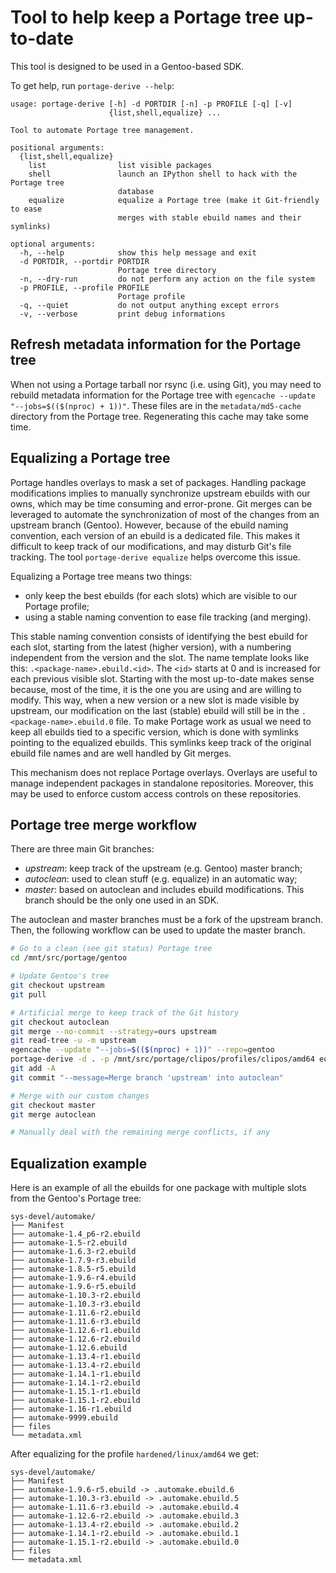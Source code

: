 # Tool to help keep a Portage tree up-to-date

This tool is designed to be used in a Gentoo-based SDK.

To get help, run `portage-derive --help`:
```
usage: portage-derive [-h] -d PORTDIR [-n] -p PROFILE [-q] [-v]
                      {list,shell,equalize} ...

Tool to automate Portage tree management.

positional arguments:
  {list,shell,equalize}
    list                list visible packages
    shell               launch an IPython shell to hack with the Portage tree
                        database
    equalize            equalize a Portage tree (make it Git-friendly to ease
                        merges with stable ebuild names and their symlinks)

optional arguments:
  -h, --help            show this help message and exit
  -d PORTDIR, --portdir PORTDIR
                        Portage tree directory
  -n, --dry-run         do not perform any action on the file system
  -p PROFILE, --profile PROFILE
                        Portage profile
  -q, --quiet           do not output anything except errors
  -v, --verbose         print debug informations
```

## Refresh metadata information for the Portage tree

When not using a Portage tarball nor rsync (i.e. using Git), you may need to rebuild metadata information for the Portage tree with `egencache --update "--jobs=$(($(nproc) + 1))"`.
These files are in the `metadata/md5-cache` directory from the Portage tree.
Regenerating this cache may take some time.

## Equalizing a Portage tree

Portage handles overlays to mask a set of packages.
Handling package modifications implies to manually synchronize upstream ebuilds with our owns, which may be time consuming and error-prone.
Git merges can be leveraged to automate the synchronization of most of the changes from an upstream branch (Gentoo).
However, because of the ebuild naming convention, each version of an ebuild is a dedicated file.
This makes it difficult to keep track of our modifications, and may disturb Git's file tracking.
The tool `portage-derive equalize` helps overcome this issue.

Equalizing a Portage tree means two things:
- only keep the best ebuilds (for each slots) which are visible to our Portage profile;
- using a stable naming convention to ease file tracking (and merging).

This stable naming convention consists of identifying the best ebuild for each slot, starting from the latest (higher version), with a numbering independent from the version and the slot.
The name template looks like this: `.<package-name>.ebuild.<id>`.
The `<id>` starts at 0 and is increased for each previous visible slot.
Starting with the most up-to-date makes sense because, most of the time, it is the one you are using and are willing to modify.
This way, when a new version or a new slot is made visible by upstream, our modification on the last (stable) ebuild will still be in the `.<package-name>.ebuild.0` file.
To make Portage work as usual we need to keep all ebuilds tied to a specific version, which is done with symlinks pointing to the equalized ebuilds.
This symlinks keep track of the original ebuild file names and are well handled by Git merges.

This mechanism does not replace Portage overlays.
Overlays are useful to manage independent packages in standalone repositories.
Moreover, this may be used to enforce custom access controls on these repositories.

## Portage tree merge workflow

There are three main Git branches:
- *upstream*: keep track of the upstream (e.g. Gentoo) master branch;
- *autoclean*: used to clean stuff (e.g. equalize) in an automatic way;
- *master*: based on autoclean and includes ebuild modifications.
    This branch should be the only one used in an SDK.

The autoclean and master branches must be a fork of the upstream branch.
Then, the following workflow can be used to update the master branch.

```bash
# Go to a clean (see git status) Portage tree
cd /mnt/src/portage/gentoo

# Update Gentoo's tree
git checkout upstream
git pull

# Artificial merge to keep track of the Git history
git checkout autoclean
git merge --no-commit --strategy=ours upstream
git read-tree -u -m upstream
egencache --update "--jobs=$(($(nproc) + 1))" --repo=gentoo
portage-derive -d . -p /mnt/src/portage/clipos/profiles/clipos/amd64 equalize
git add -A
git commit "--message=Merge branch 'upstream' into autoclean"

# Merge with our custom changes
git checkout master
git merge autoclean

# Manually deal with the remaining merge conflicts, if any
```

## Equalization example

Here is an example of all the ebuilds for one package with multiple slots from the Gentoo's Portage tree:
```
sys-devel/automake/
├── Manifest
├── automake-1.4_p6-r2.ebuild
├── automake-1.5-r2.ebuild
├── automake-1.6.3-r2.ebuild
├── automake-1.7.9-r3.ebuild
├── automake-1.8.5-r5.ebuild
├── automake-1.9.6-r4.ebuild
├── automake-1.9.6-r5.ebuild
├── automake-1.10.3-r2.ebuild
├── automake-1.10.3-r3.ebuild
├── automake-1.11.6-r2.ebuild
├── automake-1.11.6-r3.ebuild
├── automake-1.12.6-r1.ebuild
├── automake-1.12.6-r2.ebuild
├── automake-1.12.6.ebuild
├── automake-1.13.4-r1.ebuild
├── automake-1.13.4-r2.ebuild
├── automake-1.14.1-r1.ebuild
├── automake-1.14.1-r2.ebuild
├── automake-1.15.1-r1.ebuild
├── automake-1.15.1-r2.ebuild
├── automake-1.16-r1.ebuild
├── automake-9999.ebuild
├── files
└── metadata.xml
```

After equalizing for the profile `hardened/linux/amd64` we get:
```
sys-devel/automake/
├── Manifest
├── automake-1.9.6-r5.ebuild -> .automake.ebuild.6
├── automake-1.10.3-r3.ebuild -> .automake.ebuild.5
├── automake-1.11.6-r3.ebuild -> .automake.ebuild.4
├── automake-1.12.6-r2.ebuild -> .automake.ebuild.3
├── automake-1.13.4-r2.ebuild -> .automake.ebuild.2
├── automake-1.14.1-r2.ebuild -> .automake.ebuild.1
├── automake-1.15.1-r2.ebuild -> .automake.ebuild.0
├── files
└── metadata.xml
```
